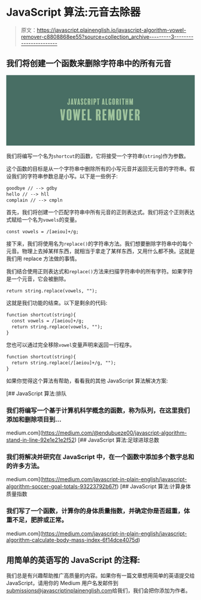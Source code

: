 # JavaScript 算法:元音去除器

> 原文：<https://javascript.plainenglish.io/javascript-algorithm-vowel-remover-c8808868ee55?source=collection_archive---------3----------------------->

## 我们将创建一个函数来删除字符串中的所有元音

![](img/4d64bbbc2c78a3e9adceffaf8359b72b.png)

我们将编写一个名为`shortcut`的函数，它将接受一个字符串(`string`)作为参数。

这个函数的目标是从一个字符串中删除所有的小写元音并返回无元音的字符串。假设我们的字符串参数总是小写。以下是一些例子:

```
goodbye // --> gdby
hello // --> hll
complain // --> cmpln
```

首先，我们将创建一个匹配字符串中所有元音的正则表达式。我们将这个正则表达式赋给一个名为`vowels`的变量。

```
const vowels = /[aeiou]+/g;
```

接下来，我们将使用名为`replace()`的字符串方法。我们想要删除字符串中的每个元音。物理上去掉某样东西，就相当于拿走了某样东西，又用什么都不换。这就是我们用 replace 方法做的事情。

我们结合使用正则表达式和`replace()`方法来扫描字符串中的所有字符。如果字符是一个元音，它会被删除。

```
return string.replace(vowels, "");
```

这就是我们功能的结束。以下是剩余的代码:

```
function shortcut(string){
  const vowels = /[aeiou]+/g;
  return string.replace(vowels, "");
}
```

您也可以通过完全移除`vowel`变量声明来返回一行程序。

```
function shortcut(string){
  return string.replace(/[aeiou]+/g, "");
}
```

如果你觉得这个算法有帮助，看看我的其他 JavaScript 算法解决方案:

[](https://medium.com/@endubueze00/javascript-algorithm-stand-in-line-92e1e21e2f52) [## JavaScript 算法:排队

### 我们将编写一个基于计算机科学概念的函数，称为队列，在这里我们添加和删除项目到…

medium.com](https://medium.com/@endubueze00/javascript-algorithm-stand-in-line-92e1e21e2f52) [](https://medium.com/javascript-in-plain-english/javascript-algorithm-soccer-goal-totals-93223792b67f) [## JavaScript 算法:足球进球总数

### 我们将解决并研究在 JavaScript 中，在一个函数中添加多个数字总和的许多方法。

medium.com](https://medium.com/javascript-in-plain-english/javascript-algorithm-soccer-goal-totals-93223792b67f) [](https://medium.com/javascript-in-plain-english/javascript-algorithm-calculate-body-mass-index-6f14dce4075d) [## JavaScript 算法:计算身体质量指数

### 我们写了一个函数，计算你的身体质量指数，并确定你是否超重，体重不足，肥胖或正常。

medium.com](https://medium.com/javascript-in-plain-english/javascript-algorithm-calculate-body-mass-index-6f14dce4075d) 

## **用简单的英语写的 JavaScript 的注释:**

我们总是有兴趣帮助推广高质量的内容。如果你有一篇文章想用简单的英语提交给 JavaScript，请用你的 Medium 用户名发邮件到[submissions@javascriptinplainenglish.com](mailto:submissions@javascriptinplainenglish.com)给我们，我们会把你添加为作者。